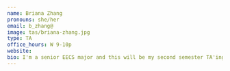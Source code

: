 ```yaml
---
name: Briana Zhang
pronouns: she/her
email: b_zhang@
image: tas/briana-zhang.jpg
type: TA
office_hours: W 9-10p
website: 
bio: I'm a senior EECS major and this will be my second semester TA'ing for CS 70! In my spare time, I play Genshin Impact while listening to podcasts. Feel free to reach out via email whenever you have questions! 
---
```

